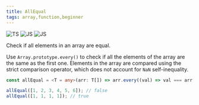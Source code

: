 ```yaml
---
title: AllEqual
tags: array,function,beginner
---
```


![TS](https://img.shields.io/badge/supports-typescript-blue.svg?style=flat-square)
![JS](https://img.shields.io/badge/supports-javascript-yellow.svg?style=flat-square)
![JS](https://img.shields.io/badge/supports-deno-green.svg?style=flat-square)

Check if all elements in an array are equal.

Use `Array.prototype.every()` to check if all the elements of the array are the same as the first one.
Elements in the array are compared using the strict comparison operator, which does not account for `NaN` self-inequality.

```ts
const allEqual = <T = any>(arr: T[]) => arr.every((val) => val === arr[0]);
```

```ts
allEqual([1, 2, 3, 4, 5, 6]); // false
allEqual([1, 1, 1, 1]); // true
```
